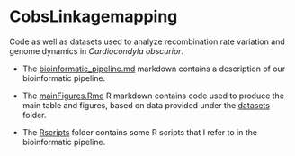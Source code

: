 # CobsLinkagemapping
Code as well as datasets used to analyze recombination rate variation and genome dynamics in _Cardiocondyla obscurior_.

* The [bioinformatic_pipeline.md](main/bioinformatic_pipeline.md) markdown contains a description of our bioinformatic pipeline. 

* The [mainFigures.Rmd](main/mainFigures.Rmd) R markdown contains code used to produce the main table and figures, based on data provided under the [datasets](main/datasets) folder.

* The [Rscripts](main/Rscripts) folder contains some R scripts that I refer to in the bioinformatic pipeline.
